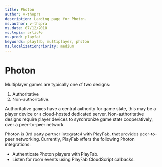```yaml
---
title: Photon
author: v-thopra
description: Landing page for Photon.
ms.author: v-thopra
ms.date: 07/12/2018
ms.topic: article
ms.prod: playfab
keywords: playfab, multiplayer, photon
ms.localizationpriority: medium
---
```


# Photon

Multiplayer games are typically one of two designs:

1. Authoritative
2. Non-authoritative.

Authoritative games have a central authority for game state, this may be a player device or a cloud-hosted dedicated server. Non-authoritative designs require player devices to synchronize game state cooperatively, over a peer-to-peer network.

Photon is 3rd party partner integrated with PlayFab, that provides peer-to-peer networking. Currently, PlayFab offers the following Photon integrations:

- Authenticate Photon players with PlayFab.
- Listen for room events using PlayFab CloudScript callbacks.
